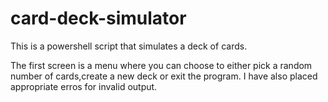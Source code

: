 # card-deck-simulator
This is a powershell script that simulates a deck of cards.

The first screen is a menu where you can choose to either pick a random number of cards,create a new deck or exit the program.
I have also placed appropriate erros for invalid output.

